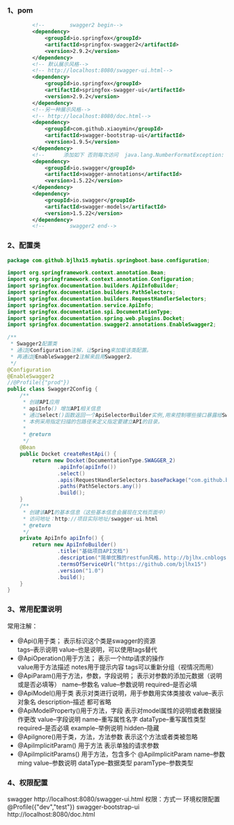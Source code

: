 ### 1、pom
```xml
        <!--        swagger2 begin-->
        <dependency>
            <groupId>io.springfox</groupId>
            <artifactId>springfox-swagger2</artifactId>
            <version>2.9.2</version>
        </dependency>
        <!-- 默认展示风格-->
        <!-- http://localhost:8080/swagger-ui.html-->
        <dependency>
            <groupId>io.springfox</groupId>
            <artifactId>springfox-swagger-ui</artifactId>
            <version>2.9.2</version>
        </dependency>
        <!--另一种展示风格-->
        <!-- http://localhost:8080/doc.html-->
        <dependency>
            <groupId>com.github.xiaoymin</groupId>
            <artifactId>swagger-bootstrap-ui</artifactId>
            <version>1.9.5</version>
        </dependency>
        <!--      添加如下 否则每次访问  java.lang.NumberFormatException: For input string: ""-->
        <dependency>
            <groupId>io.swagger</groupId>
            <artifactId>swagger-annotations</artifactId>
            <version>1.5.22</version>
        </dependency>
        <dependency>
            <groupId>io.swagger</groupId>
            <artifactId>swagger-models</artifactId>
            <version>1.5.22</version>
        </dependency>
        <!--        swagger2 end-->
```
### 2、配置类
```java
package com.github.bjlhx15.mybatis.springboot.base.configuration;

import org.springframework.context.annotation.Bean;
import org.springframework.context.annotation.Configuration;
import springfox.documentation.builders.ApiInfoBuilder;
import springfox.documentation.builders.PathSelectors;
import springfox.documentation.builders.RequestHandlerSelectors;
import springfox.documentation.service.ApiInfo;
import springfox.documentation.spi.DocumentationType;
import springfox.documentation.spring.web.plugins.Docket;
import springfox.documentation.swagger2.annotations.EnableSwagger2;

/**
 * Swagger2配置类
 * 通过@Configuration注解，让Spring来加载该类配置。
 * 再通过@EnableSwagger2注解来启用Swagger2。
 */
@Configuration
@EnableSwagger2
//@Profile({"prod"})
public class Swagger2Config {
    /**
     * 创建API应用
     * apiInfo() 增加API相关信息
     * 通过select()函数返回一个ApiSelectorBuilder实例,用来控制哪些接口暴露给Swagger来展现，
     * 本例采用指定扫描的包路径来定义指定要建立API的目录。
     *
     * @return
     */
    @Bean
    public Docket createRestApi() {
        return new Docket(DocumentationType.SWAGGER_2)
                .apiInfo(apiInfo())
                .select()
                .apis(RequestHandlerSelectors.basePackage("com.github.bjlhx15.mybatis.springboot.base.controller"))
                .paths(PathSelectors.any())
                .build();
    }
    /**
     * 创建该API的基本信息（这些基本信息会展现在文档页面中）
     * 访问地址：http://项目实际地址/swagger-ui.html
     * @return
     */
    private ApiInfo apiInfo() {
        return new ApiInfoBuilder()
                .title("基础项目API文档")
                .description("简单优雅的restfun风格，http://bjlhx.cnblogs.com")
                .termsOfServiceUrl("https://github.com/bjlhx15")
                .version("1.0")
                .build();
    }
}

```
### 3、常用配置说明
常用注解： 
- @Api()用于类； 表示标识这个类是swagger的资源  
    tags–表示说明 value–也是说明，可以使用tags替代
- @ApiOperation()用于方法； 表示一个http请求的操作  
    value用于方法描述  notes用于提示内容 tags可以重新分组（视情况而用） 
- @ApiParam()用于方法，参数，字段说明； 表示对参数的添加元数据（说明或是否必填等） 
    name–参数名 value–参数说明 required–是否必填
- @ApiModel()用于类 表示对类进行说明，用于参数用实体类接收 
    value–表示对象名 description–描述  都可省略 
- @ApiModelProperty()用于方法，字段 表示对model属性的说明或者数据操作更改 
    value–字段说明 name–重写属性名字 dataType–重写属性类型 required–是否必填 example–举例说明 hidden–隐藏
- @ApiIgnore()用于类，方法，方法参数 表示这个方法或者类被忽略 
- @ApiImplicitParam() 用于方法 表示单独的请求参数 
- @ApiImplicitParams() 用于方法，包含多个 @ApiImplicitParam
    name–参数ming value–参数说明 dataType–数据类型 paramType–参数类型
### 4、权限配置
swagger
    http://localhost:8080/swagger-ui.html
    权限：方式一 环境权限配置 @Profile({"dev","test"})
swagger-bootstrap-ui
    http://localhost:8080/doc.html    



